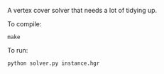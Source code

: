 A vertex cover solver that needs a lot of tidying up.

To compile:
```
make
```

To run:
```
python solver.py instance.hgr
```
